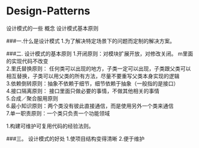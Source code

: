# Design-Patterns
设计模式的一些 概念  设计模式基本原则

###一.什么是设计模式
1.为了解决特定场景下的问题而定制的解决方案。

###二. 设计模式的基本原则
1.开闭原则：对模块扩展开放，对修改关闭。 m里面的实现代码不改变 </br>
2.里氏替换原则： 任何类可以出现的地方，子类一定可以出现，子类跟父类可以相互替换，子类可以用父类的所有方法，尽量不要重写父类本身实现的逻辑 </br>
3.依赖倒转原则：抽象不依赖于细节，细节依赖于抽象（一般指的是接口） </br>
4.接口隔离原则： 接口里面只做必要的事情，不做其他相关的事情 </br>
5.合成／聚合服用原则 </br>
6.最小知识原则：两个类没有彼此直接通信，而是使用另外一个类来通信 </br>
7.单一职责原则：一个类只负责一个功能领域  </br>







1.构建可维护可复用代码的经验法则。


###三。 设计模式的好处
1.使项目结构变得清晰
2.便于维护
